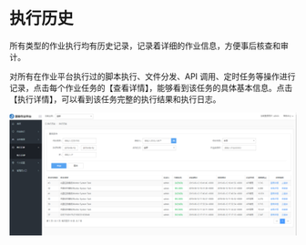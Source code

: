 # 执行历史

所有类型的作业执行均有历史记录，记录着详细的作业信息，方便事后核查和审计。

对所有在作业平台执行过的脚本执行、文件分发、API 调用、定时任务等操作进行记录，点击每个作业任务的【查看详情】，能够看到该任务的具体基本信息。点击【执行详情】，可以看到该任务完整的执行结果和执行日志。

![-w2020](../assets/执行历史.png)
